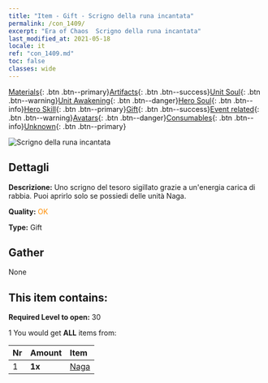 ```yaml
---
title: "Item - Gift - Scrigno della runa incantata"
permalink: /con_1409/
excerpt: "Era of Chaos  Scrigno della runa incantata"
last_modified_at: 2021-05-18
locale: it
ref: "con_1409.md"
toc: false
classes: wide
---
```

 [Materials](/ItemsIT/){: .btn .btn--primary}[Artifacts](/ItemsIT/Artifacts/){: .btn .btn--success}[Unit Soul](/ItemsIT/UnitSoul/){: .btn .btn--warning}[Unit Awakening](/ItemsIT/UnitAwakening/){: .btn .btn--danger}[Hero Soul](/ItemsIT/HeroSoul/){: .btn .btn--info}[Hero Skill](/ItemsIT/HeroSkill/){: .btn .btn--primary}[Gift](/ItemsIT/Gift/){: .btn .btn--success}[Event related](/ItemsIT/Events/){: .btn .btn--warning}[Avatars](/ItemsIT/Avatars/){: .btn .btn--danger}[Consumables](/ItemsIT/Consumables/){: .btn .btn--info}[Unknown](/ItemsIT/Unknown/){: .btn .btn--primary}

 ![Scrigno della runa incantata](/images/t/i_907023.png)

## Dettagli
 **Descrizione:** Uno scrigno del tesoro sigillato grazie a un'energia carica di rabbia. Puoi aprirlo solo se possiedi delle unità Naga.

 **Quality:** <span style="color: #FF8C00">OK</span>

 **Type:** Gift

## Gather

  None

## This item contains:

 **Required Level to open:** 30

 1 You would get **ALL** items  from:

  | Nr | Amount |     Item    |
  |:---|:-------|:------------|
  | 1 |  **1x** | [Naga](/ItemsIT/unt_240/) |  | 
